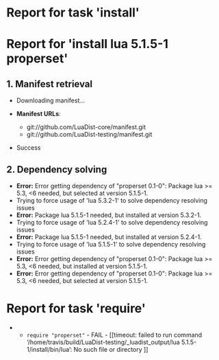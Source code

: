 # Report for task 'install'

# Report for 'install lua 5.1.5-1 properset'


## 1. Manifest retrieval

- Downloading manifest...

- **Manifest URLs**:
    - git://github.com/LuaDist-core/manifest.git
    - git://github.com/LuaDist-testing/manifest.git
- Success

## 2. Dependency solving

- **Error:** Error getting dependency of "properset 0.1-0": Package lua >= 5.3, <6 needed, but selected at version 5.1.5-1.
- Trying to force usage of 'lua 5.3.2-1' to solve dependency resolving issues
- **Error:** Package lua 5.1.5-1 needed, but installed at version 5.3.2-1.
- Trying to force usage of 'lua 5.2.4-1' to solve dependency resolving issues
- **Error:** Package lua 5.1.5-1 needed, but installed at version 5.2.4-1.
- Trying to force usage of 'lua 5.1.5-1' to solve dependency resolving issues
- **Error:** Error getting dependency of "properset 0.1-0": Package lua >= 5.3, <6 needed, but installed at version 5.1.5-1.
- **Error:** Error getting dependency of "properset 0.1-0": Package lua >= 5.3, <6 needed, but selected at version 5.1.5-1.

# Report for task 'require'

 -  - `require "properset"` - FAIL - [[timeout: failed to run command ‘/home/travis/build/LuaDist-testing/_luadist_output/lua 5.1.5-1/install/bin/lua’: No such file or directory
]]

